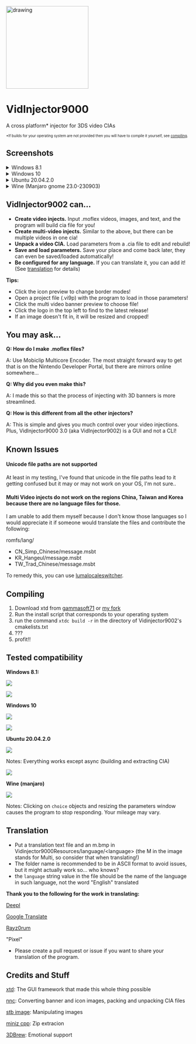<img src="https://github.com/FoofooTheGuy/VidInjector9000/assets/32585652/c6dddd9b-dfa7-4560-a7f6-2b478a97b6be" alt="drawing" width="225"/>

# VidInjector9000
A cross platform* injector for 3DS video CIAs

<sup><sup>*If builds for your operating system are not provided then you will have to compile it yourself, see [compiling](https://github.com/FoofooTheGuy/VidInjector9000/VidI#compiling).<sup><sup>

## Screenshots
<details>
<summary>Windows 8.1</summary>

### Light Mode
![image](https://github.com/FoofooTheGuy/VidInjector9000/assets/32585652/94aeda22-e9ab-4870-ad44-772bd53ebc63)

### Dark Mode
![image](https://github.com/FoofooTheGuy/VidInjector9000/assets/32585652/f28dbc0f-acb6-412f-935c-56271ffe96ee)
</details>

<details>
<summary>Windows 10</summary>

### Light Mode
![light](https://github.com/FoofooTheGuy/VidInjector9000/assets/32585652/045d4761-8456-4b0e-9de9-7bbe46b5b748)

### Dark Mode
![dark](https://github.com/FoofooTheGuy/VidInjector9000/assets/32585652/01373504-f6f4-4c5a-b22b-560c868fa4f7)
</details>

<details>
<summary>Ubuntu 20.04.2.0</summary>

### Light Mode
![Screenshot from 2023-09-07 10-21-19](https://github.com/FoofooTheGuy/VidInjector9000/assets/32585652/f4d2cead-3798-4a73-a8de-3ddbce46f3f7)

### Dark Mode
![Screenshot from 2023-09-07 10-28-46](https://github.com/FoofooTheGuy/VidInjector9000/assets/32585652/c25c3cc1-1f3d-446e-ae33-58c3898c9d10)
</details>

<details>
<summary>Wine (Manjaro gnome 23.0-230903)</summary>

### Light Mode
![Screenshot from 2023-09-13 18-28-06](https://github.com/FoofooTheGuy/VidInjector9000/assets/32585652/23b56821-4182-4330-8bcd-2bc30c762cd4)

### Dark Mode
![Screenshot from 2023-09-13 17-57-23](https://github.com/FoofooTheGuy/VidInjector9000/assets/32585652/589dd545-c837-4181-a791-a6f0e43df325)
</details>

VidInjector9002 can...
--

- **Create video injects.** Input .moflex videos, images, and text, and the program will build cia file for you!
- **Create multi-video injects.** Similar to the above, but there can be multiple videos in one cia!
- **Unpack a video CIA.** Load parameters from a .cia file to edit and rebuild!
- **Save and load parameters.** Save your place and come back later, they can even be saved/loaded automatically!
- **Be configured for any language.** If you can translate it, you can add it! (See [translation](https://github.com/FoofooTheGuy/VidInjector9000#translation) for details)

**Tips:**

- Click the icon preview to change border modes!
- Open a project file (.vi9p) with the program to load in those parameters!
- Click the multi video banner preview to choose file!
- Click the logo in the top left to find to the latest release!
- If an image doesn't fit in, it will be resized and cropped!

You may ask...
--

**Q: How do I make .moflex files?**

A: Use Mobiclip Multicore Encoder. The most straight forward way to get that is on the Nintendo Developer Portal, but there are mirrors online somewhere...

**Q: Why did you even make this?**

A: I made this so that the process of injecting with 3D banners is more streamlined.

**Q: How is this different from all the other injectors?**

A: This is simple and gives you much control over your video injections. Plus, VidInjector9000 3.0 (aka VidInjector9002) is a GUI and not a CLI!

Known Issues
--
#### Unicode file paths are not supported
At least in my testing, I've found that unicode in the file paths lead to it getting confused but it may or may not work on your OS, I'm not sure..

#### Multi Video injects do not work on the regions China, Taiwan and Korea because there are no language files for those.
I am unable to add them myself because I don't know those languages so I would appreciate it if someone would translate the files and contribute the following:

romfs/lang/
- CN_Simp_Chinese/message.msbt
- KR_Hangeul/message.msbt
- TW_Trad_Chinese/message.msbt

To remedy this, you can use [lumalocaleswitcher](https://github.com/Possum/LumaLocaleSwitcher/releases/latest).

Compiling
--
1. Download xtd from [gammasoft71](https://github.com/gammasoft71/xtd) or [my fork](https://github.com/FoofooTheGuy/xtd)
2. Run the install script that corresponds to your operating system
3. run the command `xtdc build -r` in the directory of Vidinjector9002's cmakelists.txt
4. ???
5. profit!!

Tested compatibility
--
**Windows 8.1:**

![](https://img.shields.io/badge/xtd_0.1.1--beta-008000)

![](https://img.shields.io/badge/xtd_nightly-B22222)

**Windows 10**

![](https://img.shields.io/badge/xtd_0.1.1--beta-008000)

![](https://img.shields.io/badge/xtd_nightly-008000)

**Ubuntu 20.04.2.0**

![](https://img.shields.io/badge/xtd_0.1.1--beta-FFA500)

Notes: Everything works except async (building and extracting CIA)

![](https://img.shields.io/badge/xtd_nightly-008000)

**Wine (manjaro)**

![](https://img.shields.io/badge/xtd_0.1.1--beta-FFA500)

Notes: Clicking on `choice` objects and resizing the parameters window causes the program to stop responding. Your mileage may vary.

Translation
--
- Put a translation text file and an m.bmp in Vidinjector9000Resources/language/\<language>
(the M in the image stands for Multi, so consider that when translating!)
- The folder name is recommended to be in ASCII format to avoid issues, but it might actually work so... who knows?
- the `language` string value in the file should be the name of the language in such language, not the word "English" translated

**Thank you to the following for the work in translating:**

[Deepl](https://www.deepl.com/translator)

[Google Translate](https://translate.google.com/)

[Rayz0rum](https://github.com/Spider-Sonic)

"Pixel"

- Please create a pull request or issue if you want to share your translation of the program.

Credits and Stuff
--
[xtd](https://github.com/gammasoft71/xtd): The GUI framework that made this whole thing possible

[nnc](https://github.com/MyPasswordIsWeak/nnc): Converting banner and icon images, packing and unpacking CIA files

[stb image](https://github.com/nothings/stb): Manipulating images

[miniz cpp](https://github.com/tfussell/miniz-cpp): Zip extracion

[3DBrew](https://www.3dbrew.org/): Emotional support
